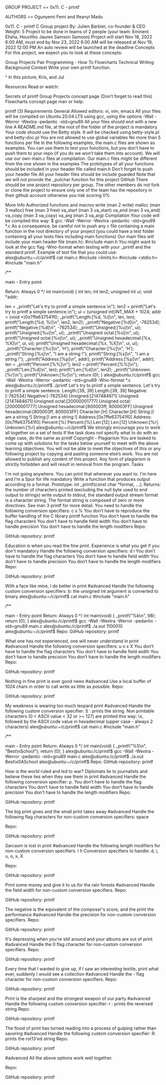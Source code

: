 GROUP PROJECT == 0x11. C - printf

AUTHORS == Ogunyemi Femi and Ifeanyi Madu

0x11. C - printf C Group project By: Julien Barbier, co-founder & CEO Weight: 5 Project to be done in teams of 2 people (your team: Eminent Elisha, Hounliho Jaurex Samson Samson) Project will start Nov 18, 2022 6:00 AM, must end by Nov 23, 2022 6:00 AM will be released at Nov 19, 2022 12:00 PM An auto review will be launched at the deadline Concepts For this project, we expect you to look at these concepts:

Group Projects Pair Programming - How To Flowcharts Technical Writing Background Context Write your own printf function.

^ In this picture, Kris, and Jul

Resources Read or watch:

Secrets of printf Group Projects concept page (Don’t forget to read this) Flowcharts concept page man or help:

printf (3) Requirements General Allowed editors: vi, vim, emacs All your files will be compiled on Ubuntu 20.04 LTS using gcc, using the options -Wall -Werror -Wextra -pedantic -std=gnu89 All your files should end with a new line A README.md file, at the root of the folder of the project is mandatory Your code should use the Betty style. It will be checked using betty-style.pl and betty-doc.pl You are not allowed to use global variables No more than 5 functions per file In the following examples, the main.c files are shown as examples. You can use them to test your functions, but you don’t have to push them to your repo (if you do we won’t take them into account). We will use our own main.c files at compilation. Our main.c files might be different from the one shown in the examples The prototypes of all your functions should be included in your header file called main.h Don’t forget to push your header file All your header files should be include guarded Note that we will not provide the _putchar function for this project GitHub There should be one project repository per group. The other members do not fork or clone the project to ensure only one of the team has the repository in their github account otherwise you risk scoring 0%

More Info Authorized functions and macros write (man 2 write) malloc (man 3 malloc) free (man 3 free) va_start (man 3 va_start) va_end (man 3 va_end) va_copy (man 3 va_copy) va_arg (man 3 va_arg) Compilation Your code will be compiled this way: $ gcc -Wall -Werror -Wextra -pedantic -std=gnu89 *.c As a consequence, be careful not to push any c file containing a main function in the root directory of your project (you could have a test folder containing all your tests files including main functions) Our main files will include your main header file (main.h): #include main.h You might want to look at the gcc flag -Wno-format when testing with your _printf and the standard printf. Example of test file that you could use: alex@ubuntu:~/c/printf$ cat main.c #include <limits.h> #include <stdio.h> #include "main.h"

/**

main - Entry point

Return: Always 0 */ int main(void) { int len; int len2; unsigned int ui; void *addr;

len = _printf("Let's try to printf a simple sentence.\n"); len2 = printf("Let's try to printf a simple sentence.\n"); ui = (unsigned int)INT_MAX + 1024; addr = (void *)0x7ffe637541f0; _printf("Length:[%d, %i]\n", len, len); printf("Length:[%d, %i]\n", len2, len2); _printf("Negative:[%d]\n", -762534); printf("Negative:[%d]\n", -762534); _printf("Unsigned:[%u]\n", ui); printf("Unsigned:[%u]\n", ui); _printf("Unsigned octal:[%o]\n", ui); printf("Unsigned octal:[%o]\n", ui); _printf("Unsigned hexadecimal:[%x, %X]\n", ui, ui); printf("Unsigned hexadecimal:[%x, %X]\n", ui, ui); _printf("Character:[%c]\n", 'H'); printf("Character:[%c]\n", 'H'); _printf("String:[%s]\n", "I am a string !"); printf("String:[%s]\n", "I am a string !"); _printf("Address:[%p]\n", addr); printf("Address:[%p]\n", addr); len = _printf("Percent:[%%]\n"); len2 = printf("Percent:[%%]\n"); _printf("Len:[%d]\n", len); printf("Len:[%d]\n", len2); _printf("Unknown:[%r]\n"); printf("Unknown:[%r]\n"); return (0); } alex@ubuntu:/c/printf$ gcc -Wall -Wextra -Werror -pedantic -std=gnu89 -Wno-format *.c alex@ubuntu:/c/printf$ ./printf Let's try to printf a simple sentence. Let's try to printf a simple sentence. Length:[39, 39] Length:[39, 39] Negative:[-762534] Negative:[-762534] Unsigned:[2147484671] Unsigned:[2147484671] Unsigned octal:[20000001777] Unsigned octal:[20000001777] Unsigned hexadecimal:[800003ff, 800003FF] Unsigned hexadecimal:[800003ff, 800003FF] Character:[H] Character:[H] String:[I am a string !] String:[I am a string !] Address:[0x7ffe637541f0] Address:[0x7ffe637541f0] Percent:[%] Percent:[%] Len:[12] Len:[12] Unknown:[%r] Unknown:[%r] alex@ubuntu:~/c/printf$ We strongly encourage you to work all together on a set of tests If the task does not specify what to do with an edge case, do the same as printf Copyright - Plagiarism You are tasked to come up with solutions for the tasks below yourself to meet with the above learning objectives. You will not be able to meet the objectives of this or any following project by copying and pasting someone else’s work. You are not allowed to publish any content of this project. Any form of plagiarism is strictly forbidden and will result in removal from the program. Tasks

I'm not going anywhere. You can print that wherever you want to. I'm here and I'm a Spur for life mandatory Write a function that produces output according to a format.
Prototype: int _printf(const char *format, ...); Returns: the number of characters printed (excluding the null byte used to end output to strings) write output to stdout, the standard output stream format is a character string. The format string is composed of zero or more directives. See man 3 printf for more detail. You need to handle the following conversion specifiers: c s % You don’t have to reproduce the buffer handling of the C library printf function You don’t have to handle the flag characters You don’t have to handle field width You don’t have to handle precision You don’t have to handle the length modifiers Repo:

GitHub repository: printf

Education is when you read the fine print. Experience is what you get if you don't mandatory Handle the following conversion specifiers:
d i You don’t have to handle the flag characters You don’t have to handle field width You don’t have to handle precision You don’t have to handle the length modifiers Repo:

GitHub repository: printf

With a face like mine, I do better in print #advanced Handle the following custom conversion specifiers:
b: the unsigned int argument is converted to binary alex@ubuntu:~/c/printf$ cat main.c #include "main.h"

/**

main - Entry point
Return: Always 0 */ int main(void) { _printf("%b\n", 98); return (0); } alex@ubuntu:/c/printf$ gcc -Wall -Wextra -Werror -pedantic -std=gnu89 main.c alex@ubuntu:/c/printf$ ./a.out 1100010 alex@ubuntu:~/c/printf$ Repo:
GitHub repository: printf

What one has not experienced, one will never understand in print #advanced Handle the following conversion specifiers:
u o x X You don’t have to handle the flag characters You don’t have to handle field width You don’t have to handle precision You don’t have to handle the length modifiers Repo:

GitHub repository: printf

Nothing in fine print is ever good news #advanced Use a local buffer of 1024 chars in order to call write as little as possible.
Repo:

GitHub repository: printf

My weakness is wearing too much leopard print #advanced Handle the following custom conversion specifier:
S : prints the string. Non printable characters (0 < ASCII value < 32 or >= 127) are printed this way: \x, followed by the ASCII code value in hexadecimal (upper case - always 2 characters) alex@ubuntu:~/c/printf$ cat main.c #include "main.h"

/**

main - Entry point
Return: Always 0 */ int main(void) { _printf("%S\n", "Best\nSchool"); return (0); } alex@ubuntu:/c/printf$ gcc -Wall -Wextra -Werror -pedantic -std=gnu89 main.c alex@ubuntu:/c/printf$ ./a.out Best\x0ASchool alex@ubuntu:~/c/printf$ Repo:
GitHub repository: printf

How is the world ruled and led to war? Diplomats lie to journalists and believe these lies when they see them in print #advanced Handle the following conversion specifier: p.
You don’t have to handle the flag characters You don’t have to handle field width You don’t have to handle precision You don’t have to handle the length modifiers Repo:

GitHub repository: printf

The big print gives and the small print takes away #advanced Handle the following flag characters for non-custom conversion specifiers:
space

Repo:

GitHub repository: printf

Sarcasm is lost in print #advanced Handle the following length modifiers for non-custom conversion specifiers:
l h Conversion specifiers to handle: d, i, u, o, x, X

Repo:

GitHub repository: printf

Print some money and give it to us for the rain forests #advanced Handle the field width for non-custom conversion specifiers.
Repo:

GitHub repository: printf

The negative is the equivalent of the composer's score, and the print the performance #advanced Handle the precision for non-custom conversion specifiers.
Repo:

GitHub repository: printf

It's depressing when you're still around and your albums are out of print #advanced Handle the 0 flag character for non-custom conversion specifiers.
Repo:

GitHub repository: printf

Every time that I wanted to give up, if I saw an interesting textile, print what ever, suddenly I would see a collection #advanced Handle the - flag character for non-custom conversion specifiers.
Repo:

GitHub repository: printf

Print is the sharpest and the strongest weapon of our party #advanced Handle the following custom conversion specifier:
r : prints the reversed string Repo:

GitHub repository: printf

The flood of print has turned reading into a process of gulping rather than savoring #advanced Handle the following custom conversion specifier:
R: prints the rot13'ed string Repo:

GitHub repository: printf

#advanced All the above options work well together.

Repo:

GitHub repository: printf
